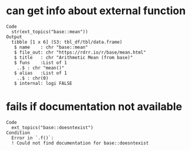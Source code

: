 # can get info about external function

    Code
      str(ext_topics("base::mean"))
    Output
      tibble [1 x 6] (S3: tbl_df/tbl/data.frame)
       $ name    : chr "base::mean"
       $ file_out: chr "https://rdrr.io/r/base/mean.html"
       $ title   : chr "Arithmetic Mean (from base)"
       $ funs    :List of 1
        ..$ : chr "mean()"
       $ alias   :List of 1
        ..$ : chr(0) 
       $ internal: logi FALSE

# fails if documentation not available

    Code
      ext_topics("base::doesntexist")
    Condition
      Error in `.f()`:
      ! Could not find documentation for base::doesntexist

